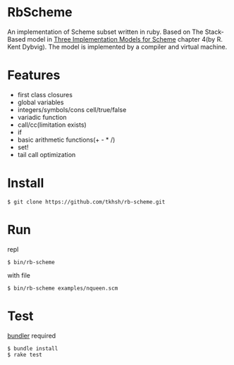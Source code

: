# RbScheme

An implementation of Scheme subset written in ruby. Based on The Stack-Based model in [Three Implementation Models for Scheme](http://www.cs.indiana.edu/~dyb/papers/3imp.pdf) chapter 4(by R. Kent Dybvig). The model is implemented by a compiler and virtual machine.

# Features

- first class closures
- global variables
- integers/symbols/cons cell/true/false
- variadic function
- call/cc(limitation exists)
- if
- basic arithmetic functions(+ - * /)
- set!
- tail call optimization

# Install

```
$ git clone https://github.com/tkhsh/rb-scheme.git
```

# Run

repl
```
$ bin/rb-scheme
```

with file
```
$ bin/rb-scheme examples/nqueen.scm
```

# Test

[bundler](http://bundler.io/) required
```
$ bundle install
$ rake test
```
